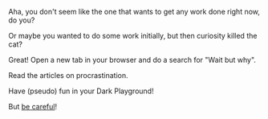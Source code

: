 Aha, you don't seem like the one
that wants to get any work done right now,
do you?

Or maybe you wanted to do some work initially,
but then curiosity killed the cat?

Great! Open a new tab in your browser and 
do a search for "Wait but why".

Read the articles on procrastination.

Have (pseudo) fun in your Dark Playground!

But [be careful](grue/grue.md)!
